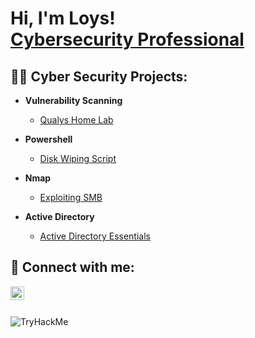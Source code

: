 <h1>Hi, I'm Loys! <br/> <a href="https://www.linkedin.com/in/loys-parker-a566a6261/">Cybersecurity Professional</a></h1>


<h2>👨‍💻 Cyber Security Projects:</h2>

- <b>Vulnerability Scanning</b>
  - [Qualys Home Lab]( https://github.com/Olympian21/Qualys-Home-Lab)
    

- <b>Powershell</b>
   - [Disk Wiping Script](https://github.com/Olympian21/Disk-Sanitization/)

- <b>Nmap</b>
   - [Exploiting SMB](https://github.com/Olympian21/Exploiting-SMB)

- <b>Active Directory</b>
  - [Active Directory Essentials](https://github.com/Olympian21/AD-Basics)



<h2> 🤳 Connect with me:</h2>

[<img align="left" alt="JoshMadakor | LinkedIn" width="22px" src="https://cdn.jsdelivr.net/npm/simple-icons@v3/icons/linkedin.svg" />][linkedin]



[linkedin]: https://linkedin.com/in/loys-parker-a566a6261/
</br>
</br>

<img src="https://tryhackme-badges.s3.amazonaws.com/loysparker21.png" alt="TryHackMe">

